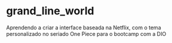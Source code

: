 # grand_line_world
 Aprendendo a criar a interface baseada na Netflix, com o tema personalizado no seriado One Piece para o bootcamp com a DIO
